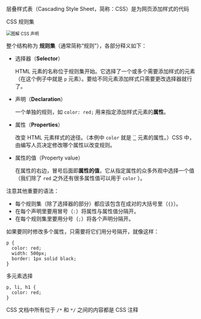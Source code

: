 层叠样式表（Cascading Style Sheet，简称：CSS）是为网页添加样式的代码

CSS 规则集

<img src="https://developer.mozilla.org/en-US/docs/Learn/Getting_started_with_the_web/CSS_basics/css-declaration-small.png" alt="图解 CSS 声明" style="zoom:80%;" />

整个结构称为 **规则集**（通常简称“规则”），各部分释义如下：

- 选择器（**Selector**）

  HTML 元素的名称位于规则集开始。它选择了一个或多个需要添加样式的元素（在这个例子中就是 `p` 元素）。要给不同元素添加样式只需要更改选择器就行了。

- 声明（**Declaration**）

  一个单独的规则，如 `color: red;` 用来指定添加样式元素的**属性**。

- 属性（**Properties**）

  改变 HTML 元素样式的途径。（本例中 `color` 就是 [``](https://developer.mozilla.org/zh-CN/docs/Web/HTML/Element/p) 元素的属性。）CSS 中，由编写人员决定修改哪个属性以改变规则。

- 属性的值（Property value）

  在属性的右边，冒号后面即**属性的值**，它从指定属性的众多外观中选择一个值（我们除了 `red` 之外还有很多属性值可以用于 `color` ）。

注意其他重要的语法：

- 每个规则集（除了选择器的部分）都应该包含在成对的大括号里（`{}`）。
- 在每个声明里要用冒号（`:`）将属性与属性值分隔开。
- 在每个规则集里要用分号（`;`）将各个声明分隔开。

如果要同时修改多个属性，只需要将它们用分号隔开，就像这样：

```
p {
  color: red;
  width: 500px;
  border: 1px solid black;
}
```

多元素选择

```
p, li, h1 {
  color: red;
}
```



CSS 文档中所有位于 `/*` 和 `*/` 之间的内容都是 CSS 注释